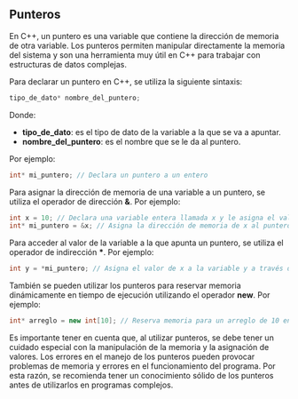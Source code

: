 ## Punteros
En C++, un puntero es una variable que contiene la dirección de memoria de otra variable. Los punteros permiten manipular directamente la memoria del sistema y son una herramienta muy útil en C++ para trabajar con estructuras de datos complejas.

Para declarar un puntero en C++, se utiliza la siguiente sintaxis:
```c++
tipo_de_dato* nombre_del_puntero;
```

Donde:
- **tipo_de_dato**: es el tipo de dato de la variable a la que se va a apuntar.
- **nombre_del_puntero**: es el nombre que se le da al puntero.

Por ejemplo:
```c++
int* mi_puntero; // Declara un puntero a un entero
```

Para asignar la dirección de memoria de una variable a un puntero, se utiliza el operador de dirección **&**. Por ejemplo:
```c++
int x = 10; // Declara una variable entera llamada x y le asigna el valor 10
int* mi_puntero = &x; // Asigna la dirección de memoria de x al puntero mi_puntero
```

Para acceder al valor de la variable a la que apunta un puntero, se utiliza el operador de indirección **\***. Por ejemplo:
```c++
int y = *mi_puntero; // Asigna el valor de x a la variable y a través del puntero mi_puntero
```

También se pueden utilizar los punteros para reservar memoria dinámicamente en tiempo de ejecución utilizando el operador **new**. Por ejemplo:
```c++
int* arreglo = new int[10]; // Reserva memoria para un arreglo de 10 enteros
```

Es importante tener en cuenta que, al utilizar punteros, se debe tener un cuidado especial con la manipulación de la memoria y la asignación de valores. Los errores en el manejo de los punteros pueden provocar problemas de memoria y errores en el funcionamiento del programa. Por esta razón, se recomienda tener un conocimiento sólido de los punteros antes de utilizarlos en programas complejos.
